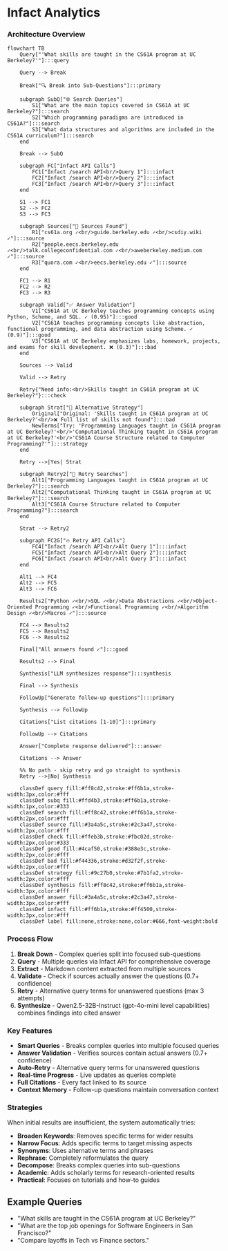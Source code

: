 # Infact Analytics

### Architecture Overview

```mermaid
flowchart TB
    Query["'What skills are taught in the CS61A program at UC Berkeley?'"]:::query
    
    Query --> Break
    
    Break["🔍 Break into Sub-Questions"]:::primary
    
    subgraph SubQ["🌐 Search Queries"]
        S1["What are the main topics covered in CS61A at UC Berkeley?"]:::search
        S2["Which programming paradigms are introduced in CS61A?"]:::search
        S3["What data structures and algorithms are included in the CS61A curriculum?"]:::search
    end
    
    Break --> SubQ
    
    subgraph FC["Infact API Calls"]
        FC1["Infact /search API<br/>Query 1"]:::infact
        FC2["Infact /search API<br/>Query 2"]:::infact
        FC3["Infact /search API<br/>Query 3"]:::infact
    end
    
    S1 --> FC1
    S2 --> FC2
    S3 --> FC3
    
    subgraph Sources["📄 Sources Found"]
        R1["cs61a.org ✓<br/>guide.berkeley.edu ✓<br/>csdiy.wiki ✓"]:::source
        R2["people.eecs.berkeley.edu ✓<br/>talk.collegeconfidential.com ✓<br/>aweberkeley.medium.com ✓"]:::source
        R3["quora.com ✓<br/>eecs.berkeley.edu ✓"]:::source
    end
    
    FC1 --> R1
    FC2 --> R2
    FC3 --> R3
    
    subgraph Valid["✅ Answer Validation"]
        V1["CS61A at UC Berkeley teaches programming concepts using Python, Scheme, and SQL. ✓ (0.95)"]:::good
        V2["CS61A teaches programming concepts like abstraction, functional programming, and data abstraction using Scheme. ✓ (0.9)"]:::good
        V3["CS61A at UC Berkeley emphasizes labs, homework, projects, and exams for skill development. ❌ (0.3)"]:::bad
    end
    
    Sources --> Valid
    
    Valid --> Retry
    
    Retry{"Need info:<br/>Skills taught in CS61A program at UC Berkeley?"}:::check
    
    subgraph Strat["🧠 Alternative Strategy"]
        Original["Original: 'Skills taught in CS61A program at UC Berkeley?'<br/>❌ Full list of skills not found"]:::bad
        NewTerms["Try: 'Programming Languages taught in CS61A program at UC Berkeley?'<br/>'Computational Thinking taught in CS61A program at UC Berkeley?'<br/>'CS61A Course Structure related to Computer Programming?'"]:::strategy
    end
    
    Retry -->|Yes| Strat
    
    subgraph Retry2["🔄 Retry Searches"]
        Alt1["Programming Languages taught in CS61A program at UC Berkeley?"]:::search
        Alt2["Computational Thinking taught in CS61A program at UC Berkeley?"]:::search
        Alt3["CS61A Course Structure related to Computer Programming?"]:::search
    end
    
    Strat --> Retry2
    
    subgraph FC2G["🔥 Retry API Calls"]
        FC4["Infact /search API<br/>Alt Query 1"]:::infact
        FC5["Infact /search API<br/>Alt Query 2"]:::infact
        FC6["Infact /search API<br/>Alt Query 3"]:::infact
    end
    
    Alt1 --> FC4
    Alt2 --> FC5
    Alt3 --> FC6
    
    Results2["Python ✓<br/>SQL ✓<br/>Data Abstractions ✓<br/>Object-Oriented Programming ✓<br/>Functional Programming ✓<br/>Algorithm Design ✓<br/>Macros ✓"]:::source
    
    FC4 --> Results2
    FC5 --> Results2
    FC6 --> Results2
    
    Final["All answers found ✓"]:::good
    
    Results2 --> Final
    
    Synthesis["LLM synthesizes response"]:::synthesis
    
    Final --> Synthesis
    
    FollowUp["Generate follow-up questions"]:::primary
    
    Synthesis --> FollowUp
    
    Citations["List citations [1-10]"]:::primary
    
    FollowUp --> Citations
    
    Answer["Complete response delivered"]:::answer
    
    Citations --> Answer
    
    %% No path - skip retry and go straight to synthesis
    Retry -->|No| Synthesis
    
    classDef query fill:#ff8c42,stroke:#ff6b1a,stroke-width:3px,color:#fff
    classDef subq fill:#ffd4b3,stroke:#ff6b1a,stroke-width:1px,color:#333
    classDef search fill:#ff8c42,stroke:#ff6b1a,stroke-width:2px,color:#fff
    classDef source fill:#3a4a5c,stroke:#2c3a47,stroke-width:2px,color:#fff
    classDef check fill:#ffeb3b,stroke:#fbc02d,stroke-width:2px,color:#333
    classDef good fill:#4caf50,stroke:#388e3c,stroke-width:2px,color:#fff
    classDef bad fill:#f44336,stroke:#d32f2f,stroke-width:2px,color:#fff
    classDef strategy fill:#9c27b0,stroke:#7b1fa2,stroke-width:2px,color:#fff
    classDef synthesis fill:#ff8c42,stroke:#ff6b1a,stroke-width:3px,color:#fff
    classDef answer fill:#3a4a5c,stroke:#2c3a47,stroke-width:3px,color:#fff
    classDef infact fill:#ff6b1a,stroke:#ff4500,stroke-width:3px,color:#fff
    classDef label fill:none,stroke:none,color:#666,font-weight:bold
```

### Process Flow

1. **Break Down** - Complex queries split into focused sub-questions
2. **Query** - Multiple queries via Infact API for comprehensive coverage
3. **Extract** - Markdown content extracted from multiple sources
4. **Validate** - Check if sources actually answer the questions (0.7+ confidence)
5. **Retry** - Alternative query terms for unanswered questions (max 3 attempts)
6. **Synthesize** - Qwen2.5-32B-Instruct (gpt-4o-mini level capabilities) combines findings into cited answer

### Key Features

- **Smart Queries** - Breaks complex queries into multiple focused queries
- **Answer Validation** - Verifies sources contain actual answers (0.7+ confidence)
- **Auto-Retry** - Alternative query terms for unanswered questions
- **Real-time Progress** - Live updates as queries complete
- **Full Citations** - Every fact linked to its source
- **Context Memory** - Follow-up questions maintain conversation context

### Strategies

When initial results are insufficient, the system automatically tries:
- **Broaden Keywords**: Removes specific terms for wider results
- **Narrow Focus**: Adds specific terms to target missing aspects
- **Synonyms**: Uses alternative terms and phrases
- **Rephrase**: Completely reformulates the query
- **Decompose**: Breaks complex queries into sub-questions
- **Academic**: Adds scholarly terms for research-oriented results
- **Practical**: Focuses on tutorials and how-to guides

## Example Queries

- "What skills are taught in the CS61A program at UC Berkeley?"
- "What are the top job openings for Software Engineers in San Francisco?"
- "Compare layoffs in Tech vs Finance sectors."
